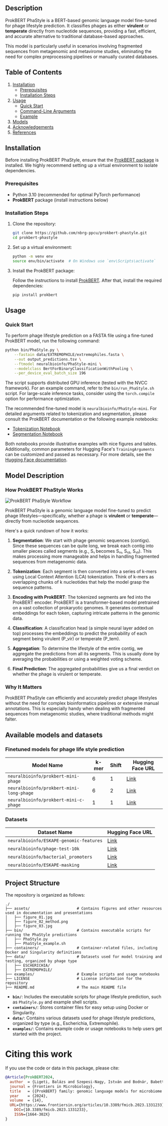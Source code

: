 ## Description

ProkBERT PhaStyle is a BERT-based genomic language model fine-tuned for phage lifestyle prediction. It classifies phages as either **virulent** or **temperate** directly from nucleotide sequences, providing a fast, efficient, and accurate alternative to traditional database-based approaches.

This model is particularly useful in scenarios involving fragmented sequences from metagenomic and metavirome studies, eliminating the need for complex preprocessing pipelines or manually curated databases. 

## Table of Contents

1. [Installation](#installation)
    - [Prerequisites](#prerequisites)
    - [Installation Steps](#installation-steps)
2. [Usage](#usage)
    - [Quick Start](#quick-start)
    - [Command-Line Arguments](#command-line-arguments)
    - [Example](#example)
3. [Models](#models)
4. [Acknowledgements](#acknowledgements)
5. [References](#references)

## Installation

Before installing ProkBERT PhaStyle, ensure that the [ProkBERT package](https://github.com/nbrg-ppcu/prokbert) is installed. We highly recommend setting up a virtual environment to isolate dependencies.

### Prerequisites

- Python 3.10 (recommended for optimal PyTorch performance)
- **ProkBERT** package (install instructions below)

### Installation Steps

1. Clone the repository:

    ```bash
    git clone https://github.com/nbrg-ppcu/prokbert-phastyle.git
    cd prokbert-phastyle
    ```

2. Set up a virtual environment:

    ```bash
    python -m venv env
    source env/bin/activate  # On Windows use `env\Scripts\activate`
    ```

3. Install the ProkBERT package:

    Follow the instructions to install [ProkBERT](https://github.com/nbrg-ppcu/prokbert). After that, install the required dependencies:

    ```bash
    pip install prokbert
    ```

## Usage

### Quick Start

To perform phage lifestyle prediction on a FASTA file using a fine-tuned ProkBERT model, run the following command:

```bash
python bin/PhaStyle.py \
    --fastain data/EXTREMOPHILE/extremophiles.fasta \
    --out output_predictions.tsv \
    --ftmodel neuralbioinfo/PhaStyle-mini \
    --modelclass BertForBinaryClassificationWithPooling \
    --per_device_eval_batch_size 196
```
The script supports distributed GPU inference (tested with the NVCC framework). For an example command, refer to the `bin/run_PhaStyle.sh` script. For large-scale inference tasks, consider using the `torch.compile` option for performance optimization.

The recommended fine-tuned model is `neuralbioinfo/PhaStyle-mini`. For detailed arguments related to tokenization and segmentation, please consult the ProkBERT documentation or the following example notebooks:
- [Tokenization Notebook](https://colab.research.google.com/github/nbrg-ppcu/prokbert/blob/main/examples/Tokenization.ipynb)
- [Segmentation Notebook](https://colab.research.google.com/github/nbrg-ppcu/prokbert/blob/main/examples/Segmentation.ipynb)

Both notebooks provide illustrative examples with nice figures and tables. Additionally, common parameters for Hugging Face's `TrainingArguments` can be customized and passed as necessary. For more details, see the [Hugging Face documentation](https://huggingface.co/docs/transformers/en/main_classes/trainer#transformers.TrainingArguments).

## Model Description

### How ProkBERT PhaStyle Works

![ProkBERT PhaStyle Workflow](https://github.com/nbrg-ppcu/PhaStyle/blob/main/assets/figure_02.jpg)

ProkBERT PhaStyle is a genomic language model fine-tuned to predict phage lifestyles—specifically, whether a phage is **virulent** or **temperate**—directly from nucleotide sequences.

Here's a quick rundown of how it works:

1. **Segmentation**: We start with phage genomic sequences (contigs). Since these sequences can be quite long, we break each contig into smaller pieces called segments (e.g., S₁ becomes S₁₁, S₁₂, S₁₃). This makes processing more manageable and helps in handling fragmented sequences from metagenomic data.

2. **Tokenization**: Each segment is then converted into a series of k-mers using Local Context Attention (LCA) tokenization. Think of k-mers as overlapping chunks of k nucleotides that help the model grasp the sequence patterns.

3. **Encoding with ProkBERT**: The tokenized segments are fed into the ProkBERT encoder. ProkBERT is a transformer-based model pretrained on a vast collection of prokaryotic genomes. It generates contextual embeddings for each token, capturing intricate patterns in the genomic data.

4. **Classification**: A classification head (a simple neural layer added on top) processes the embeddings to predict the probability of each segment being virulent (P_vir) or temperate (P_tem).

5. **Aggregation**: To determine the lifestyle of the entire contig, we aggregate the predictions from all its segments. This is usually done by averaging the probabilities or using a weighted voting scheme.

6. **Final Prediction**: The aggregated probabilities give us a final verdict on whether the phage is virulent or temperate.

### Why It Matters

ProkBERT PhaStyle can efficiently and accurately predict phage lifestyles without the need for complex bioinformatics pipelines or extensive manual annotations. This is especially handy when dealing with fragmented sequences from metagenomic studies, where traditional methods might falter.


## Available models and datasets
### Finetuned models for phage life style prediction

| Model Name | k-mer | Shift | Hugging Face URL |
| --- | --- | --- | --- |
| `neuralbioinfo/prokbert-mini-phage` | 6 | 1 | [Link](https://huggingface.co/neuralbioinfo/prokbert-mini-phage) |
| `neuralbioinfo/prokbert-mini-long-phage` | 6 | 2 | [Link](https://huggingface.co/neuralbioinfo/prokbert-mini-long-phage) |
| `neuralbioinfo/prokbert-mini-c-phage` | 1 | 1 | [Link](https://huggingface.co/neuralbioinfo/prokbert-mini-c-phage) |



### Datasets

| Dataset Name | Hugging Face URL |
| --- | --- |
| `neuralbioinfo/ESKAPE-genomic-features` | [Link](https://huggingface.co/datasets/neuralbioinfo/ESKAPE-genomic-features) |
| `neuralbioinfo/phage-test-10k` | [Link](https://huggingface.co/datasets/neuralbioinfo/phage-test-10k) |
| `neuralbioinfo/bacterial_promoters` | [Link](https://huggingface.co/datasets/neuralbioinfo/bacterial_promoters) |
| `neuralbioinfo/ESKAPE-masking` | [Link](https://huggingface.co/datasets/neuralbioinfo/ESKAPE-masking) |

## Project Structure

The repository is organized as follows:
```
./
├── assets/                     # Contains figures and other resources used in documentation and presentations
│   ├── figure_01.jpg
│   ├── figure_02_method.png
│   ├── figure_03.jpg
├── bin/                        # Contains executable scripts for running the PhaStyle predictions
│   ├── PhaStyle.py
│   ├── PhaStyle_example.sh
├── containers/                 # Container-related files, including Docker and Singularity definitions
├── data/                       # Datasets used for model training and testing, organized by phage type
│   ├── ESCHERICHIA/
│   ├── EXTREMOPHILE/
├── examples/                   # Example scripts and usage notebooks
├── LICENSE                     # License information for the repository
├── README.md                   # The main README file
```

- **`bin/`**: Includes the executable scripts for phage lifestyle prediction, such as `PhaStyle.py` and example shell scripts.
- **`containers/`**: Stores container files for easy setup using Docker or Singularity.
- **`data/`**: Contains various datasets used for phage lifestyle predictions, organized by type (e.g., Escherichia, Extremophile).
- **`examples/`**: Contains example code or usage notebooks to help users get started with the project.


# Citing this work

If you use the code or data in this package, please cite:

```bibtex
@Article{ProkBERT2024,
  author  = {Ligeti, Balázs and Szepesi-Nagy, István and Bodnár, Babett and Ligeti-Nagy, Noémi and Juhász, János},
  journal = {Frontiers in Microbiology},
  title   = {{ProkBERT} family: genomic language models for microbiome applications},
  year    = {2024},
  volume  = {14},
  URL={https://www.frontiersin.org/articles/10.3389/fmicb.2023.1331233},       
	DOI={10.3389/fmicb.2023.1331233},      
	ISSN={1664-302X}
}
```



